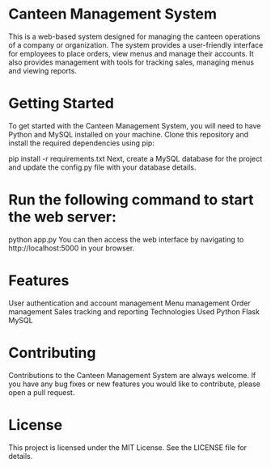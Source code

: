 # Canteen Management System
This is a web-based system designed for managing the canteen operations of a company or organization. The system provides a user-friendly interface for employees to place orders, view menus and manage their accounts. It also provides management with tools for tracking sales, managing menus and viewing reports.

# Getting Started
To get started with the Canteen Management System, you will need to have Python and MySQL installed on your machine. Clone this repository and install the required dependencies using pip:

pip install -r requirements.txt
Next, create a MySQL database for the project and update the config.py file with your database details.

# Run the following command to start the web server:

python app.py
You can then access the web interface by navigating to http://localhost:5000 in your browser.

# Features
User authentication and account management
Menu management
Order management
Sales tracking and reporting
Technologies Used
Python
Flask
MySQL

# Contributing
Contributions to the Canteen Management System are always welcome. If you have any bug fixes or new features you would like to contribute, please open a pull request.

# License
This project is licensed under the MIT License. See the LICENSE file for details.
